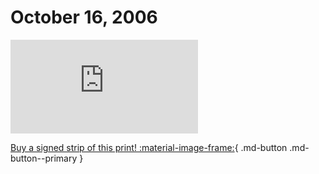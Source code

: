 # October 16, 2006

![](https://www.achewood.com/comic.php?date=10162006)

[Buy a signed strip of this print! :material-image-frame:](https://achewood-holiday-pop-up.myshopify.com/products/strip#10162006){ .md-button .md-button--primary }
